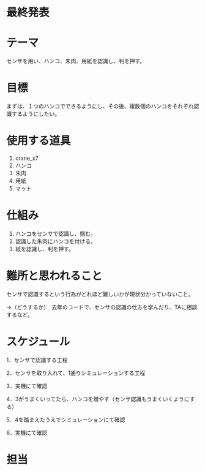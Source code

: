 # 最終発表

# テーマ
センサを用い、ハンコ、朱肉、用紙を認識し、判を押す。


# 目標
まずは、１つのハンコでできるようにし、その後、複数個のハンコをそれぞれ認識するようにしたい。

# 使用する道具
1. crane_x7
1. ハンコ
1. 朱肉
1. 用紙
1. マット


# 仕組み
1. ハンコをセンサで認識し、掴む。
2. 認識した朱肉にハンコを付ける。
3. 紙を認識し、判を押す。

#  難所と思われること
センサで認識するという行為がどれほど難しいかが現状分かっていないこと。

  →（どうするか）　去年のコードで、センサの認識の仕方を学んだり、TAに相談するなど。


#  スケジュール
1．センサで認識する工程

2．センサを取り入れて、1通りシミュレーションする工程

3．実機にて確認

4．3がうまくいってたら、ハンコを増やす（センサ認識もうまくいくようにする）

5．4を踏まえたうえでシミュレーションにて確認

6．実機にて確認


# 担当
